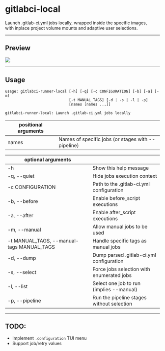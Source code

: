 # gitlabci-local

Launch .gitlab-ci.yml jobs locally, wrapped inside the specific images,  
with inplace project volume mounts and adaptive user selections.

---

## Preview

![](https://gitlab.com/AdrianDC/gitlabci-local/raw/master/docs/preview.gif)

---

## Usage

```
usage: gitlabci-runner-local [-h] [-q] [-c CONFIGURATION] [-b] [-a] [-m]
                             [-t MANUAL_TAGS] [-d | -s | -l | -p]
                             [names [names ...]]

gitlabci-runner-local: Launch .gitlab-ci.yml jobs locally
```

| positional arguments |                                                    |
| -------------------- | -------------------------------------------------- |
| names                | Names of specific jobs (or stages with --pipeline) |

| optional arguments                        |                                           |
| ----------------------------------------- | ----------------------------------------- |
| -h                                        | Show this help message                    |
| -q, --quiet                               | Hide jobs execution context               |
| -c CONFIGURATION                          | Path to the .gitlab-ci.yml configuration  |
| -b, --before                              | Enable before_script executions           |
| -a, --after                               | Enable after_script executions            |
| -m, --manual                              | Allow manual jobs to be used              |
| -t MANUAL_TAGS, --manual-tags MANUAL_TAGS | Handle specific tags as manual jobs       |
| -d, --dump                                | Dump parsed .gitlab-ci.yml configuration  |
| -s, --select                              | Force jobs selection with enumerated jobs |
| -l, --list                                | Select one job to run (implies --manual)  |
| -p, --pipeline                            | Run the pipeline stages without selection |

---

## TODO:

* Implement `.configuration` TUI menu
* Support job/retry values
